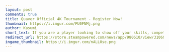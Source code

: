```yaml
---
layout: post
comments: true
title: Quaver Official 4K Tournament - Register Now!
thumbnail: https://i.imgur.com/FU0FNMj.png
author: Kasumi
short_text: If you are a player looking to show off your skills, compete with other players, and win cool prizes, and wasn't here last year? Well, we have news for you. The second edition of our 4K tournament is now live...
redirect_url: https://store.steampowered.com/news/app/980610/view/3106921957198323604
ingame_thumbnail: https://i.imgur.com/nALL0se.png
---
```

